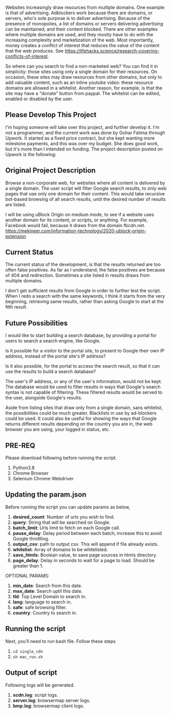 Websites increasingly draw resources from multiple domains.  One example is that of advertising.  Adblockers work because there are domains, or servers, who's sole purpose is to deliver advertising.  Because of the presence of monopolies, a list of domains or servers delivering advertising can be maintained, and their content blocked.  There are other examples where multiple domains are used, and they mostly have to do with the increasing complexity and marketization of the web.  Most importantly, money creates a conflict of interest that reduces the value of the content that the web produces.  See https://lifehacks.science/research-covering-conflicts-of-interest.

So where can you search to find a non-marketed web?  You can find it in simplicity: those sites using only a single domain for their resources.  On occasion, these sites may draw resources from other domains, but only to add valuable content, such as an inline youtube video: these resource domains are allowed in a whitelist.  Another reason, for example, is that the site may have a "donate" button from paypal.  The whitelist can be edited, enabled or disabled by the user.

## Please Develop This Project
I'm hoping someone will take over this project, and further develop it.  I'm not a programmer, and the current work was done by Gohar Fatima through Upwork.  It started as a fixed price contract, but she kept wanting more milestone payments, and this was over my budget.  She does good work, but it's more than I intended on funding.  The project description posted on Upwork is the following:

## Original Project Description
Browse a non-corporate web, for websites where all content is delivered by a single domain.
The user script will filter Google search results, to only web pages that use only one domain for their content.  This would take recursive bot-based browsing of all search results, until the desired number of results are listed.

I will be using uBlock Origin on medium mode, to see if a website uses another domain for its content, or scripts, or anything.  For example, Facebook would fail, because it draws from the domain fbcdn.net.  https://mekineer.com/information-technology/2020-ublock-origin-extension

## Current Status
The current status of the development, is that the results returned are too often false positives.  As far as I understand, the false positives are because of 404 and redirection.  Sometimes a site listed in results draws from multiple domains.

I don't get sufficient results from Google in order to further test the script.  When I redo a search with the same keywords, I think it starts from the very beginning, retrieving same results, rather than asking Google to start at the Nth result.

## Future Possibilities
I would like to start building a search database, by providing a portal for users to search a search engine, like Google.

Is it possible for a visitor to the portal site, to present to Google their own IP address, instead of the portal site's IP address?

Is it also possible, for the portal to access the search result, so that it can use the results to build a search database?

The user's IP address, or any of the user's information, would not be kept. The database would be used to filter results in ways that Google's search syntax is not capable of filtering. These filtered results would be served to the user, alongside Google's results.

Aside from listing sites that draw only from a single domain, sans whitelist, the possibilities could be much greater.  Blacklists in use by ad-blockers could be used.  It could also be useful for showing the ways that Google returns different results depending on the country you are in, the web browser you are using, your logged in status, etc.

## PRE-REQ
Please download following before running the script.
1. Python3.8
1. Chrome Browser
1. Selenium Chrome Webdriver

## Updating the param.json
Before running the script you can update params as below,
1. **desired_count**: Number of urls you wish to find.
1. **query**: String that will be searched on Google.
1. **batch_limit**: Urls limit to fetch on each Google call.
1. **pause_delay**: Delay period between each batch; increase this to avoid Google throtlling.
1. **output_csv**: path to output csv. This will append if file already exists.
1. **whitelist**: Array of domains to be whitelisted.
1. **save_htmls**: Boolean value, to save page sources in htmls directory.
1. **page_delay**: Delay in seconds to wait for a page to load. Should be greater than 1.


OPTIONAL PARAMS:
1. **min_date**: Search from this date.
1. **max_date**: Search uptil this date.
1. **tld**: Top Level Domain to search in.
1. **lang**: language to search in.
1. **safe**: safe browsing filter.
1. **country**: Country to search in.

## Running the script
Next, you’ll need to run bash file. Follow these steps
1. ```cd single_cdn```
2. ```sh mac_run.sh```

## Output of script
Following logs will be generated.
1. **scdn.log**: script logs.
1. **server.log**: browsermap server logs.
1. **bmp.log**: browsermap client logs.
